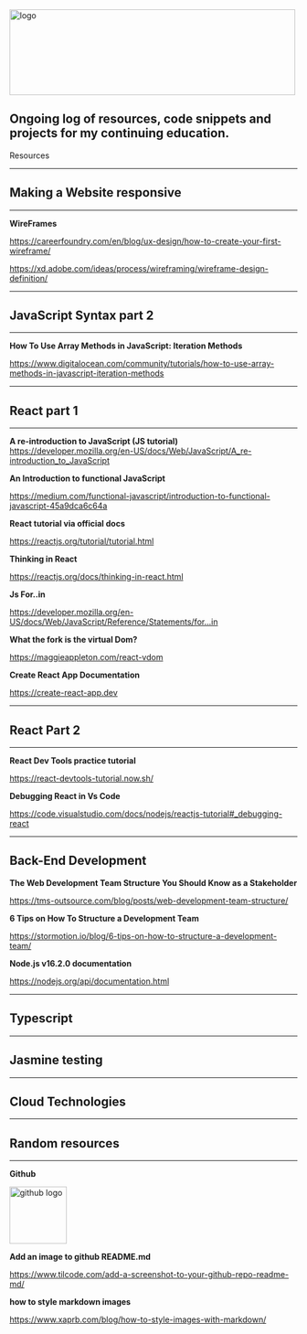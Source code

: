 <img src='images/photo.jpeg' width='500' height='150' alt='logo'/>


## Ongoing log of resources, code snippets and projects for my continuing education.




Resources


---

## Making a Website responsive 

---

__WireFrames__

https://careerfoundry.com/en/blog/ux-design/how-to-create-your-first-wireframe/

https://xd.adobe.com/ideas/process/wireframing/wireframe-design-definition/



---

## JavaScript Syntax part 2

---

__How To Use Array Methods in JavaScript: Iteration Methods__

https://www.digitalocean.com/community/tutorials/how-to-use-array-methods-in-javascript-iteration-methods

---

<h2>React part 1</h2>

---

__A re-introduction to JavaScript (JS tutorial)__
https://developer.mozilla.org/en-US/docs/Web/JavaScript/A_re-introduction_to_JavaScript

__An Introduction to functional JavaScript__

https://medium.com/functional-javascript/introduction-to-functional-javascript-45a9dca6c64a

__React tutorial via official docs__

https://reactjs.org/tutorial/tutorial.html

__Thinking in React__

https://reactjs.org/docs/thinking-in-react.html

__Js For..in__

https://developer.mozilla.org/en-US/docs/Web/JavaScript/Reference/Statements/for...in

__What the fork is the virtual Dom?__

https://maggieappleton.com/react-vdom

__Create React App Documentation__

https://create-react-app.dev

---

## React Part 2

---

__React Dev Tools practice tutorial__

https://react-devtools-tutorial.now.sh/

__Debugging React in Vs Code__

https://code.visualstudio.com/docs/nodejs/reactjs-tutorial#_debugging-react

---

## Back-End Development

__The Web Development Team Structure You Should Know as a Stakeholder__

https://tms-outsource.com/blog/posts/web-development-team-structure/

__6 Tips on How To Structure a Development Team__

https://stormotion.io/blog/6-tips-on-how-to-structure-a-development-team/

__Node.js v16.2.0 documentation__

https://nodejs.org/api/documentation.html


---


## Typescript

---

## Jasmine testing

---

## Cloud Technologies 

---

## Random resources

---

__Github__

<img src='images/github.png' width='100' height='100' alt='github logo'/>


__Add an image to github README.md__

https://www.tilcode.com/add-a-screenshot-to-your-github-repo-readme-md/

__how to style markdown images__

https://www.xaprb.com/blog/how-to-style-images-with-markdown/

